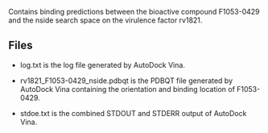 Contains binding predictions between the bioactive compound F1053-0429 and the nside search space on the virulence factor rv1821.

## Files

- log.txt is the log file generated by AutoDock Vina.

- rv1821_F1053-0429_nside.pdbqt is the PDBQT file generated by AutoDock Vina containing the orientation and binding location of F1053-0429.

- stdoe.txt is the combined STDOUT and STDERR output of AutoDock Vina.

